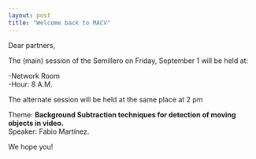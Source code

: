 ```yaml
---
layout: post
title: "Welcome back to MACV"
---
```

Dear partners,  

The (main) session of the Semillero on Friday, September 1 will be held at:

-Network Room  
-Hour: 8 A.M.  

The alternate session will be held at the same place at 2 pm  

Theme: **Background Subtraction techniques for detection of moving objects in video.**  
Speaker: Fabio Martínez.  

We hope you!  
